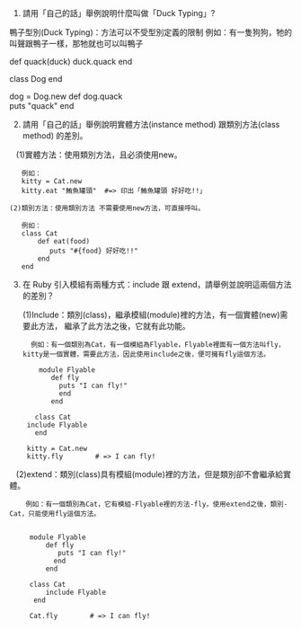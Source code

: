 1.	請用「自己的話」舉例說明什麼叫做「Duck Typing」?

鴨子型別(Duck Typing)：方法可以不受型別定義的限制 
例如：有一隻狗狗，牠的叫聲跟鴨子一樣，那牠就也可以叫鴨子
 
  def quack(duck) 
    duck.quack
  end

  class Dog
  end

  dog = Dog.new
  def dog.quack  
   puts "quack"
end


2.	請用「自己的話」舉例說明實體方法(instance method) 跟類別方法(class method) 的差別。
   	
    (1)實體方法：使用類別方法，且必須使用new。
    
       例如：
       kitty = Cat.new
       kitty.eat "鮪魚罐頭"  #=> 印出「鮪魚罐頭 好好吃!!」

    (2)類別方法：使用類別方法 不需要使用new方法，可直接呼叫。
    
       例如：
       class Cat
           def eat(food)
              puts "#{food} 好好吃!!"
           end
       end

3.  在 Ruby 引入模組有兩種方式：include 跟 extend，請舉例並說明這兩個方法的差別？
   
    (1)Include：類別(class)，繼承模組(module)裡的方法，有一個實體(new)需要此方法， 繼承了此方法之後，它就有此功能。

          例如：有一個類別為Cat，有一個模組為Flyable，Flyable裡面有一個方法叫fly，kitty是一個實體，需要此方法，因此使用include之後，便可擁有fly這個方法。

            module Flyable
               def fly
                 puts "I can fly!"
                 end
               end

           class Cat
         include Flyable
           end

         kitty = Cat.new
         kitty.fly        # => I can fly!


    (2)extend：類別(class)具有模組(module)裡的方法，但是類別卻不會繼承給實體。

        例如：有一個類別為Cat，它有模組-Flyable裡的方法-fly，使用extend之後，類別-Cat，只能使用fly這個方法。


         module Flyable
             def fly
                puts "I can fly!"
               end
             end

         class Cat
             include Flyable
          end

         Cat.fly        # => I can fly!

